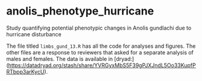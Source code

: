 # anolis_phenotype_hurricane
Study quantifying potential phenotypic changes in Anolis gundlachi due to hurricane disturbance

The file titled `limbs_gund_13.R` has all the code for analyses and figures. 
The other files are a response to reviewers that asked for a separate analysis of males and females. 
The data is available in [dryad:] (https://datadryad.org/stash/share/YVRGyxMbS5F39gPJXJndL5Oo33KupfPRTbpp3arKycU).  
